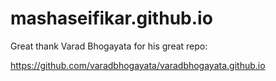 # mashaseifikar.github.io


Great thank Varad Bhogayata for his great repo:
 
https://github.com/varadbhogayata/varadbhogayata.github.io
